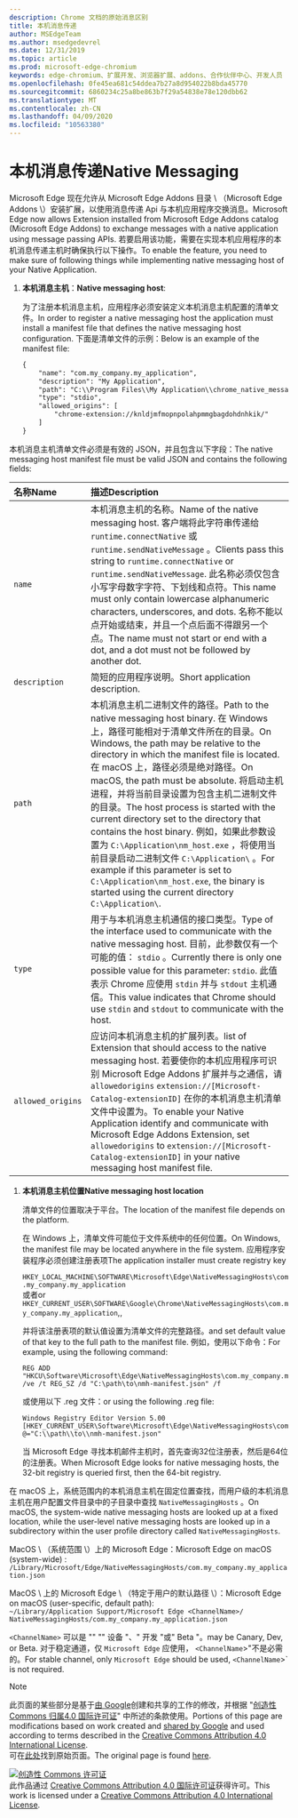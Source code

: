 ```yaml
---
description: Chrome 文档的原始消息区别
title: 本机消息传递
author: MSEdgeTeam
ms.author: msedgedevrel
ms.date: 12/31/2019
ms.topic: article
ms.prod: microsoft-edge-chromium
keywords: edge-chromium、扩展开发、浏览器扩展、addons、合作伙伴中心、开发人员
ms.openlocfilehash: 0fe45ea681c54ddea7b27a8d954022b8bda45770
ms.sourcegitcommit: 6860234c25a8be863b7f29a54838e78e120dbb62
ms.translationtype: MT
ms.contentlocale: zh-CN
ms.lasthandoff: 04/09/2020
ms.locfileid: "10563380"
---
```

# <span data-ttu-id="bcffe-104">本机消息传递</span><span class="sxs-lookup"><span data-stu-id="bcffe-104">Native Messaging</span></span>  

<span data-ttu-id="bcffe-105">Microsoft Edge 现在允许从 Microsoft Edge Addons 目录 \ （Microsoft Edge Addons \）安装扩展，以使用消息传递 Api 与本机应用程序交换消息。</span><span class="sxs-lookup"><span data-stu-id="bcffe-105">Microsoft Edge now allows Extension installed from Microsoft Edge Addons catalog \(Microsoft Edge Addons\) to exchange messages with a native application using message passing APIs.</span></span>  <span data-ttu-id="bcffe-106">若要启用该功能，需要在实现本机应用程序的本机消息传递主机时确保执行以下操作。</span><span class="sxs-lookup"><span data-stu-id="bcffe-106">To enable the feature, you need to make sure of following things while implementing native messaging host of your Native Application.</span></span>  

<!--
 > [!NOTE]
> Native messaging is currently not supported on macOS and Linux version of Microsoft Edge.  This feature support is planned to be implemented soon.  -->  

1.  <span data-ttu-id="bcffe-107">**本机消息主机**：</span><span class="sxs-lookup"><span data-stu-id="bcffe-107">**Native messaging host**:</span></span>  
    
    <span data-ttu-id="bcffe-108">为了注册本机消息主机，应用程序必须安装定义本机消息主机配置的清单文件。</span><span class="sxs-lookup"><span data-stu-id="bcffe-108">In order to register a native messaging host the application must install a manifest file that defines the native messaging host configuration.</span></span>  <span data-ttu-id="bcffe-109">下面是清单文件的示例：</span><span class="sxs-lookup"><span data-stu-id="bcffe-109">Below is an example of the manifest file:</span></span>  
    
    ```xml
    {
        "name": "com.my_company.my_application",
        "description": "My Application",
        "path": "C:\\Program Files\\My Application\\chrome_native_messaging_host.exe",
        "type": "stdio",
        "allowed_origins": [
            "chrome-extension://knldjmfmopnpolahpmmgbagdohdnhkik/"
        ]
    }
    ```  
    
<span data-ttu-id="bcffe-110">本机消息主机清单文件必须是有效的 JSON，并且包含以下字段：</span><span class="sxs-lookup"><span data-stu-id="bcffe-110">The native messaging host manifest file must be valid JSON and contains the following fields:</span></span>  

| <span data-ttu-id="bcffe-111">名称</span><span class="sxs-lookup"><span data-stu-id="bcffe-111">Name</span></span> | <span data-ttu-id="bcffe-112">描述</span><span class="sxs-lookup"><span data-stu-id="bcffe-112">Description</span></span> |  
|:--- |:--- |  
| `name` | <span data-ttu-id="bcffe-113">本机消息主机的名称。</span><span class="sxs-lookup"><span data-stu-id="bcffe-113">Name of the native messaging host.</span></span> <span data-ttu-id="bcffe-114">客户端将此字符串传递给 `runtime.connectNative` 或 `runtime.sendNativeMessage` 。</span><span class="sxs-lookup"><span data-stu-id="bcffe-114">Clients pass this string to `runtime.connectNative` or `runtime.sendNativeMessage`.</span></span>  <span data-ttu-id="bcffe-115">此名称必须仅包含小写字母数字字符、下划线和点符。</span><span class="sxs-lookup"><span data-stu-id="bcffe-115">This name must only contain lowercase alphanumeric characters, underscores, and dots.</span></span>  <span data-ttu-id="bcffe-116">名称不能以点开始或结束，并且一个点后面不得跟另一个点。</span><span class="sxs-lookup"><span data-stu-id="bcffe-116">The name must not start or end with a dot, and a dot must not be followed by another dot.</span></span> |  
| `description` | <span data-ttu-id="bcffe-117">简短的应用程序说明。</span><span class="sxs-lookup"><span data-stu-id="bcffe-117">Short application description.</span></span> |  
| `path` | <span data-ttu-id="bcffe-118">本机消息主机二进制文件的路径。</span><span class="sxs-lookup"><span data-stu-id="bcffe-118">Path to the native messaging host binary.</span></span>  <span data-ttu-id="bcffe-119">在 Windows 上，路径可能相对于清单文件所在的目录。</span><span class="sxs-lookup"><span data-stu-id="bcffe-119">On Windows, the path may be relative to the directory in which the manifest file is located.</span></span>  <span data-ttu-id="bcffe-120">在 macOS 上，路径必须是绝对路径。</span><span class="sxs-lookup"><span data-stu-id="bcffe-120">On macOS, the path must be absolute.</span></span>  <span data-ttu-id="bcffe-121">将启动主机进程，并将当前目录设置为包含主机二进制文件的目录。</span><span class="sxs-lookup"><span data-stu-id="bcffe-121">The host process is started with the current directory set to the directory that contains the host binary.</span></span> <span data-ttu-id="bcffe-122">例如，如果此参数设置为 `C:\Application\nm_host.exe` ，将使用当前目录启动二进制文件 `C:\Application\` 。</span><span class="sxs-lookup"><span data-stu-id="bcffe-122">For example if this parameter is set to `C:\Application\nm_host.exe`, the binary is started using the current directory `C:\Application\`.</span></span> |  
| `type` | <span data-ttu-id="bcffe-123">用于与本机消息主机通信的接口类型。</span><span class="sxs-lookup"><span data-stu-id="bcffe-123">Type of the interface used to communicate with the native messaging host.</span></span>  <span data-ttu-id="bcffe-124">目前，此参数仅有一个可能的值： `stdio` 。</span><span class="sxs-lookup"><span data-stu-id="bcffe-124">Currently there is only one possible value for this parameter: `stdio`.</span></span>  <span data-ttu-id="bcffe-125">此值表示 Chrome 应使用 `stdin` 并与 `stdout` 主机通信。</span><span class="sxs-lookup"><span data-stu-id="bcffe-125">This value indicates that Chrome should use `stdin` and `stdout` to communicate with the host.</span></span> |  
| `allowed_origins` |  <span data-ttu-id="bcffe-126">应访问本机消息主机的扩展列表。</span><span class="sxs-lookup"><span data-stu-id="bcffe-126">list of Extension that should access to the native messaging host.</span></span>  <span data-ttu-id="bcffe-127">若要使你的本机应用程序可识别 Microsoft Edge Addons 扩展并与之通信，请 `allowedorigins` `extension://[Microsoft-Catalog-extensionID]` 在你的本机消息主机清单文件中设置为。</span><span class="sxs-lookup"><span data-stu-id="bcffe-127">To enable your Native Application identify and communicate with Microsoft Edge Addons Extension, set `allowedorigins` to `extension://[Microsoft-Catalog-extensionID]` in your native messaging host manifest file.</span></span> |  

1.  **<span data-ttu-id="bcffe-128">本机消息主机位置</span><span class="sxs-lookup"><span data-stu-id="bcffe-128">Native messaging host location</span></span>**  
    
    <span data-ttu-id="bcffe-129">清单文件的位置取决于平台。</span><span class="sxs-lookup"><span data-stu-id="bcffe-129">The location of the manifest file depends on the platform.</span></span>  
    
    <span data-ttu-id="bcffe-130">在 Windows 上，清单文件可能位于文件系统中的任何位置。</span><span class="sxs-lookup"><span data-stu-id="bcffe-130">On Windows, the manifest file may be located anywhere in the file system.</span></span>  <span data-ttu-id="bcffe-131">应用程序安装程序必须创建注册表项</span><span class="sxs-lookup"><span data-stu-id="bcffe-131">The application installer must create registry key</span></span>  
    
    `HKEY_LOCAL_MACHINE\SOFTWARE\Microsoft\Edge\NativeMessagingHosts\com.my_company.my_application`  
    <span data-ttu-id="bcffe-132">或者</span><span class="sxs-lookup"><span data-stu-id="bcffe-132">or</span></span>  
    `HKEY_CURRENT_USER\SOFTWARE\Google\Chrome\NativeMessagingHosts\com.my_company.my_application`<span data-ttu-id="bcffe-133">,</span><span class="sxs-lookup"><span data-stu-id="bcffe-133">,</span></span>  
    
    <span data-ttu-id="bcffe-134">并将该注册表项的默认值设置为清单文件的完整路径。</span><span class="sxs-lookup"><span data-stu-id="bcffe-134">and set default value of that key to the full path to the manifest file.</span></span>  <span data-ttu-id="bcffe-135">例如，使用以下命令：</span><span class="sxs-lookup"><span data-stu-id="bcffe-135">For example, using the following command:</span></span>  
    
    ```shell
    REG ADD "HKCU\Software\Microsoft\Edge\NativeMessagingHosts\com.my_company.my_application" /ve /t REG_SZ /d "C:\path\to\nmh-manifest.json" /f
    ```  
    
    <span data-ttu-id="bcffe-136">或使用以下 .reg 文件：</span><span class="sxs-lookup"><span data-stu-id="bcffe-136">or using the following .reg file:</span></span>  
    
    ```shell
    Windows Registry Editor Version 5.00
    [HKEY_CURRENT_USER\Software\Microsoft\Edge\NativeMessagingHosts\com.my_company.my_application]
    @="C:\\path\\to\\nmh-manifest.json"
    ```  
    
    <span data-ttu-id="bcffe-137">当 Microsoft Edge 寻找本机邮件主机时，首先查询32位注册表，然后是64位的注册表。</span><span class="sxs-lookup"><span data-stu-id="bcffe-137">When Microsoft Edge looks for native messaging hosts, the 32-bit registry is queried first, then the 64-bit registry.</span></span>  

<span data-ttu-id="bcffe-138">在 macOS 上，系统范围内的本机消息主机在固定位置查找，而用户级的本机消息主机在用户配置文件目录中的子目录中查找 `NativeMessagingHosts` 。</span><span class="sxs-lookup"><span data-stu-id="bcffe-138">On macOS, the system-wide native messaging hosts are looked up at a fixed location, while the user-level native messaging hosts are looked up in a subdirectory within the user profile directory called `NativeMessagingHosts`.</span></span>  

<span data-ttu-id="bcffe-139">MacOS \ （系统范围 \）上的 Microsoft Edge：</span><span class="sxs-lookup"><span data-stu-id="bcffe-139">Microsoft Edge on macOS \(system-wide\) :</span></span>  
`/Library/Microsoft/Edge/NativeMessagingHosts/com.my_company.my_application.json`  

<span data-ttu-id="bcffe-140">MacOS \ 上的 Microsoft Edge \ （特定于用户的默认路径 \）：</span><span class="sxs-lookup"><span data-stu-id="bcffe-140">Microsoft Edge on macOS \(user-specific, default path\):</span></span>  
`~/Library/Application Support/Microsoft Edge <ChannelName>/ NativeMessagingHosts/com.my_company.my_application.json`  

`<ChannelName>` <span data-ttu-id="bcffe-141">可以是 "" "" 设备 "、" 开发 "或" Beta "。</span><span class="sxs-lookup"><span data-stu-id="bcffe-141">may be Canary, Dev, or Beta.</span></span> <span data-ttu-id="bcffe-142">对于稳定通道，仅 `Microsoft Edge` 应使用， `<ChannelName`>"不是必需的。</span><span class="sxs-lookup"><span data-stu-id="bcffe-142">For stable channel, only `Microsoft Edge` should be used, `<ChannelName`>\` is not required.</span></span>

<!-- image links -->  

<!-- links -->  

> [!NOTE]
> <span data-ttu-id="bcffe-143">此页面的某些部分是基于[由 Google][GoogleSitePolicies]创建和共享的工作的修改，并根据 "[创造性 Commons 归属4.0 国际许可证][CCA4IL]" 中所述的条款使用。</span><span class="sxs-lookup"><span data-stu-id="bcffe-143">Portions of this page are modifications based on work created and [shared by Google][GoogleSitePolicies] and used according to terms described in the [Creative Commons Attribution 4.0 International License][CCA4IL].</span></span>  
> <span data-ttu-id="bcffe-144">可在[此处](https://developer.chrome.com/extensions/nativeMessaging)找到原始页面。</span><span class="sxs-lookup"><span data-stu-id="bcffe-144">The original page is found [here](https://developer.chrome.com/extensions/nativeMessaging).</span></span>  

[![创造性 Commons 许可证][CCby4Image]][CCA4IL]  
<span data-ttu-id="bcffe-146">此作品通过 [Creative Commons Attribution 4.0 国际许可证][CCA4IL]获得许可。</span><span class="sxs-lookup"><span data-stu-id="bcffe-146">This work is licensed under a [Creative Commons Attribution 4.0 International License][CCA4IL].</span></span>  

[CCA4IL]: https://creativecommons.org/licenses/by/4.0  
[CCby4Image]: https://i.creativecommons.org/l/by/4.0/88x31.png  
[GoogleSitePolicies]: https://developers.google.com/terms/site-policies
